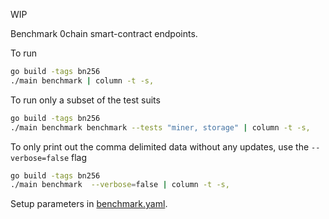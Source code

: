 WIP 

Benchmark 0chain smart-contract endpoints.

To run
```bash
go build -tags bn256
./main benchmark | column -t -s,
```

To run only a subset of the test suits
```bash
go build -tags bn256
./main benchmark benchmark --tests "miner, storage" | column -t -s,
```

To only print out the comma delimited data without any updates, use the `--verbose=false` flag
```bash
go build -tags bn256
./main benchmark  --verbose=false | column -t -s,
```

Setup parameters in [benchmark.yaml](https://github.com/0chain/0chain/blob/bench-sc/code/go/0chain.net/smartcontract/benchmark/main/config/benchmark.yaml).